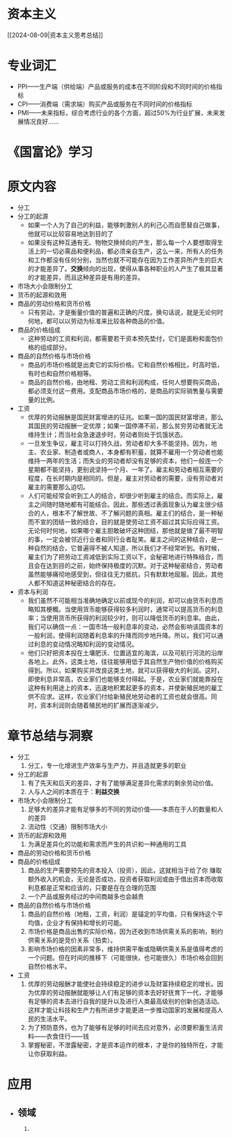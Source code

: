 # 资本主义

[[2024-08-09|资本主义思考总结]] 

# 专业词汇

- PPI——生产端（供给端）产品或服务的成本在不同阶段和不同时间的价格指标
- CPI——消费端（需求端）购买产品或服务在不同时间的价格指标
- PMI——未来指标，综合考虑行业的各个方面，超过50%为行业扩展，未来发展情况良好……

# 《国富论》学习

# 原文内容

- 分工
- 分工的起源
	- 如果一个人为了自己的利益，能够刺激别人的利己心而自愿替自己做事，他就可以比较容易地达到目的了
	- 如果没有这种互通有无、物物交换倾向的产生，那么每一个人要想取得生活上的一切必需品和便利品，都必须亲自生产，这么一来，所有人的任务和工作都没有任何分别，当然也就不可能存在因为工作差异所产生的巨大的才能差异了。**交换**倾向的出现，使得从事各种职业的人产生了极其显著的才能差异，而且这种差异是有用的差异。
- 市场大小会限制分工
- 货币的起源和效用
- 商品的劳动价格和货币价格
	- 只有劳动，才是衡量价值的普遍和正确的尺度。换句话说，就是无论何时何地，都可以以劳动为标准来比较各种商品的价值。
- 商品的价格组成
	- 这种劳动的工资和利润，都需要若干资本预先垫付，它们是面粉和面包价格的组成部分。
- 商品的自然价格与市场价格
	- 商品的市场价格就是出卖它的实际价格。它和自然价格相比，时高时低，有时也和自然价格相等。
	- 商品的自然价格，由地租、劳动工资和利润构成，任何人想要购买商品，都必须支付这一费用。支配商品市场价格的，是商品的实际销售量与需要量的比例。
- 工资
	- 优厚的劳动报酬是国民财富增进的征兆。如果一国的国民财富增进，那么其国民的劳动报酬一定优厚；如果一国停滞不前，那么贫穷劳动者就无法维持生计；而当社会急速退步时，劳动者则处于饥饿状态。
	- 一旦发生争议，雇主可以打持久战，劳动者却大多不能坚持。因为，地主、农业家、制造者或商人，本身都有积蓄，就算不雇用一个劳动者也能维持一两年的生活；而失业的劳动者却没有足够的资本，他们一般连一个星期都不能坚持，更别说坚持一个月、一年了。雇主和劳动者相互需要的程度，在长时期内是相同的。但是，雇主对劳动者的需要，没有劳动者对雇主的需要那么迫切。
	- 人们可能经常会听到工人的结合，却很少听到雇主的结合。而实际上，雇主之间随时随地都有可能结合。因此，那些透过表面现象认为雇主很少结合的人，根本不了解世故、不了解问题的真相。雇主们的结合，是一种秘而不宣的团结一致的结合，目的就是使劳动工资不超过其实际应得工资。无论何时何地，如果哪个雇主胆敢破坏这种团结，那他就是做了最不明智的事，一定会被邻近行业者和同行业者耻笑。雇主之间的这种结合，是一种自然的结合，它普遍得不被人知道，所以我们才不经常听到。有时候，雇主们为了把劳动工资减低到实际工资以下，会秘密地进行特殊结合，而且会在达到目的之前，始终保持极度的沉默。对于这种秘密结合，劳动者虽然能够痛彻地感受到，但往往无力抵抗，只有默默地屈服。因此，其他人都不知道这种秘密结合的存在。
- 资本与利润
	- 我们虽然不可能相当准确地确定以前或现今的利润，却可以由货币利息而略知其梗概。当使用货币能够获得较多利润时，通常可以提高货币的利息率；当使用货币所获得的利润较少时，则可以降低货币的利息率。由此，我们可以确信一点：一国市场一般利息率的变动，必然会影响该国资本的一般利润，使得利润随着利息率的升降而同步地升降。所以，我们可以通过利息的变动情况略知利润的变动情况。
	- 他们只好把资本投在土壤肥沃、位置适宜的海滨，以及可航行河流的沿岸各地上。此外，这类土地，往往能够用低于其自然生产物价值的价格购买得到。所以，如果购买并改良这类土地，就可以获得极大的利润。这时，即使利息非常高，农业家们也能够支付得起。于是，农业家们就能靠投在这种有利用途上的资本，迅速地积累起更多的资本，并使新殖民地的雇工供不应求。这样，农业家们付给新殖民地劳动者的工资也就会很高。同时，资本利润则会随着殖民地的扩展而逐渐减少。


# 章节总结与洞察

- 分工
	1. 分工，专一化增进生产效率与生产力，并且造就更多的职业
- 分工的起源
	1. 有了先天和后天的差异，才有了能够满足差异化需求的剩余劳动价值。
	2. 人与人之间的本质在于：**利益交换** 
- 市场大小会限制分工
	1. 足够大的差异才能有足够多的不同的劳动价值——本质在于人的数量和人的差异
	2. 流动性（交通）限制市场大小
- 货币的起源和效用
	1. 为满足差异化的功能和需求而产生的共识和一种通用的工具
- 商品的劳动价格和货币价格
- 商品的价格组成
	1. 商品的生产需要预先的资本投入（投资），因此，这就相当于给了你 赚取额外收入的机会，无论是否成功，投资者获取利润或由于借出资本而收取利息都是正常和应该的，只要是在在合理的范围
	2. 一个产品或服务经过的中间商越多也会越贵
- 商品的自然价格与市场价格
	1. 商品的自然价格（地租，工资，利润）是锚定的平均值，只有保持这个平均值，企业才有保持和增长的可能。
	2. 市场价格是商品出售的实际价格，因为还收到市场供需关系的影响，制约供需关系的是竞价关系（拍卖）。
	3. 影响市场价格的因素非常多，维持供需平衡或隐瞒供需关系是值得考虑的一个问题。但在时间的推移下（可能很快，也可能很久）市场价格会回到自然价格水平。
- 工资
	1. 优厚的劳动报酬才能使社会持续稳定的进步以及财富持续稳定的增长。因为优厚的劳动报酬就能够让人们有足够的资本去好好抚育下一代，才能够有足够的资本去进行自我的提升以及进行人类最高级别的创新创造活动。这样才能让科技和生产力有所进步才能更进一步推动国家的发展和提高人民的生活水平。
	2. 为了预防意外，也为了能够有足够的时间去应对意外，必须要积蓄生活资料——衣食住行——钱
	3. 掌握秘密，不泄露秘密，才是资本运作的根本，才是你的独特所在，才能让你获取利益。

# 应用

- 领域
	- 
		1. 


